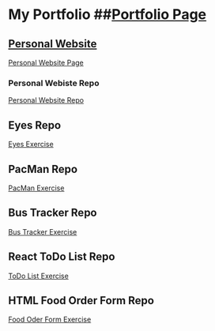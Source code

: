 # My Portfolio ##<a href="https://tennwilliams.github.io">Portfolio Page

## Personal Website
<a href="https://tennwilliams.github.io/TennilleWilliams"> Personal Website Page </a>
### Personal Webiste Repo
<a href="https://github.com/TennWilliams/TennilleWilliams"> Personal Website Repo </a>

## Eyes Repo
<a href="https://github.com/TennWilliams/Eyes"> Eyes Exercise </a>

## PacMan Repo
<a href="https://github.com/TennWilliams/PacMan"> PacMan Exercise </a>

## Bus Tracker Repo
<a href="https://github.com/TennWilliams/Bus-Tracker"> Bus Tracker Exercise </a>

## React ToDo List Repo
<a href="https://https://github.com/TennWilliams/React-ToDo-List"> ToDo List Exercise </a>

## HTML Food Order Form Repo
<a href="https://github.com/TennWilliams/HTML-Food-Order-Form"> Food Oder Form Exercise </a>
